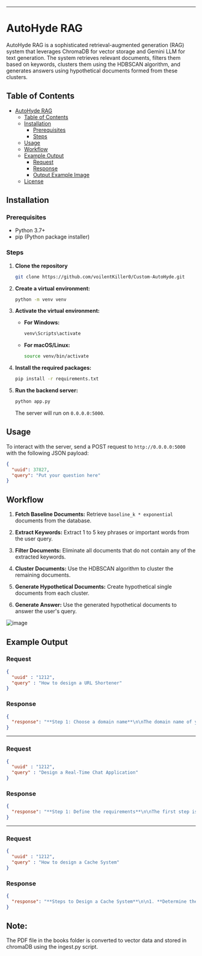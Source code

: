
---

# AutoHyde RAG

AutoHyde RAG is a sophisticated retrieval-augmented generation (RAG) system that leverages ChromaDB for vector storage and Gemini LLM for text generation. The system retrieves relevant documents, filters them based on keywords, clusters them using the HDBSCAN algorithm, and generates answers using hypothetical documents formed from these clusters.

## Table of Contents
- [AutoHyde RAG](#autohyde-rag)
  - [Table of Contents](#table-of-contents)
  - [Installation](#installation)
    - [Prerequisites](#prerequisites)
    - [Steps](#steps)
  - [Usage](#usage)
  - [Workflow](#workflow)
  - [Example Output](#example-output)
    - [Request](#request)
    - [Response](#response)
    - [Output Example Image](#output-example-image)
  - [License](#license)

## Installation

### Prerequisites
- Python 3.7+
- pip (Python package installer)

### Steps

1. **Clone the repository**
   ```sh
   git clone https://github.com/voilentKiller0/Custom-AutoHyde.git
   ```

2. **Create a virtual environment:**
   ```sh
   python -m venv venv
   ```

3. **Activate the virtual environment:**
   - **For Windows:**
     ```sh
     venv\Scripts\activate
     ```
   - **For macOS/Linux:**
     ```sh
     source venv/bin/activate
     ```

4. **Install the required packages:**
   ```sh
   pip install -r requirements.txt
   ```

5. **Run the backend server:**
   ```sh
   python app.py
   ```

   The server will run on `0.0.0.0:5000`.

## Usage

To interact with the server, send a POST request to `http://0.0.0.0:5000` with the following JSON payload:

```json
{
  "uuid": 37827,
  "query": "Put your question here"
}
```

## Workflow

1. **Fetch Baseline Documents:**
   Retrieve `baseline_k * exponential` documents from the database.

2. **Extract Keywords:**
   Extract 1 to 5 key phrases or important words from the user query.

3. **Filter Documents:**
   Eliminate all documents that do not contain any of the extracted keywords.

4. **Cluster Documents:**
   Use the HDBSCAN algorithm to cluster the remaining documents.

5. **Generate Hypothetical Documents:**
   Create hypothetical single documents from each cluster.

6. **Generate Answer:**
   Use the generated hypothetical documents to answer the user's query.

![image](https://github.com/voilentKiller0/Custom-AutoHyde/assets/55941465/dc905742-60ae-45e5-9b9b-dbd844ecbe04)


## Example Output

### Request
```json
{
  "uuid" : "1212",
  "query" : "How to design a URL Shortener"
}
```

### Response
```json
{
  "response": "**Step 1: Choose a domain name**\n\nThe domain name of your URL shortening service should be short, easy to remember, and relevant to the service you are providing.\n\n**Step 2: Set up a web server**\n\nThe web server that hosts your URL shortening service should be reliable and able to handle a large number of requests.\n\n**Step 3: Create a database**\n\nThe database that stores the short URLs and their corresponding long URLs should be able to handle a large number of requests and should be able to scale as your service grows.\n\n**Step 4: Develop a short URL generation algorithm**\n\nThe short URL generation algorithm should be efficient and should generate short URLs that are easy to remember and type.\n\n**Step 5: Implement a tracking system**\n\nThe tracking system should track the number of clicks on each short URL. This information can be used to measure the effectiveness of your URL shortening service and to identify which links are most popular."
}
```
---
### Request
```json
{
  "uuid" : "1212",
  "query" : "Design a Real-Time Chat Application"
}
```

### Response
```json
{
  "response": "**Step 1: Define the requirements**\n\nThe first step is to define the requirements for your chat application. This includes things like:\n\n* The number of users that the application will need to support\n* The types of messages that the application will need to handle (text, images, files, etc.)\n* The security features that the application will need\n* The user experience that you want to provide\n\n**Step 2: Choose a technology stack**\n\nOnce you have defined the requirements for your application, you need to choose a technology stack. This includes things like:\n\n* The programming language that you will use\n* The web server that you will use\n* The database that you will use\n* The real-time communication protocol that you will use\n\n**Step 3: Design the database**\n\nThe next step is to design the database for your application. This includes things like:\n\n* The tables that you will need\n* The columns that each table will have\n* The relationships between the tables\n\n**Step 4: Implement the application**\n\nOnce you have designed the database, you can start implementing the application. This includes things like:\n\n* Writing the code for the web server\n* Writing the code for the database\n* Writing the code for the real-time communication protocol\n\n**Step 5: Test the application**\n\nOnce you have implemented the application, you need to test it. This includes things like:\n\n* Testing the application with a small number of users\n* Testing the application with a large number of users\n* Testing the application under different conditions\n\n**Step 6: Deploy the application**\n\nOnce you have tested the application, you can deploy it. This includes things like:\n\n* Uploading the application to a web server\n* Configuring the web server\n* Configuring the database\n\n**Step 7: Monitor the application**\n\nOnce you have deployed the application, you need to monitor it. This includes things like:\n\n* Monitoring the performance of the application\n* Monitoring the security of the application\n* Monitoring the user experience"
}
```
---
### Request
```json
{
  "uuid" : "1212",
  "query" : "How to design a Cache System"
}
```

### Response
```json
{
  "response": "**Steps to Design a Cache System**\n\n1. **Determine the size of the cache.** The size of the cache will depend on the amount of data that needs to be cached and the performance requirements of the application.\n2. **Choose a cache design.** There are a number of different cache designs available, each with its own advantages and disadvantages. The most common cache design is the least recently used (LRU) cache.\n3. **Implement the cache system.** The cache system can be implemented in hardware or software.\n4. **Test the cache system.** The cache system should be tested to ensure that it is working correctly and that it is meeting the performance requirements of the application."
}
```

## Note:
The PDF file in the books folder is converted to vector data and stored in chromaDB using the ingest.py script.
